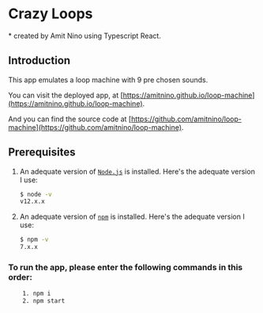 # Crazy Loops

\* created by Amit Nino using Typescript React.

## Introduction

This app emulates a loop machine with 9 pre chosen sounds.

You can visit the deployed app, at [https://amitnino.github.io/loop-machine](https://amitnino.github.io/loop-machine).

And you can find the source code at [https://github.com/amitnino/loop-machine](https://github.com/amitnino/loop-machine).

## Prerequisites
1. An adequate version of [`Node.js`](https://nodejs.org/) is installed. Here's the adequate version I use:
    ```sh
    $ node -v
    v12.x.x
    ```
2. An adequate version of  [`npm`](https://nodejs.org/) is installed. Here's the adequate version I use:
    ```sh
    $ npm -v
    7.x.x
    ```
### To run the app, please enter the following commands in this order:
```sh
    1. npm i
    2. npm start
```
